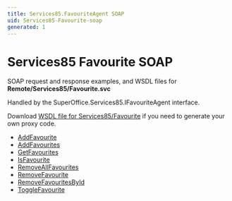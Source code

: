 ```yaml
---
title: Services85.FavouriteAgent SOAP
uid: Services85-Favourite-soap
generated: 1
---
```


# Services85 Favourite SOAP

SOAP request and response examples, and WSDL files for **Remote/Services85/Favourite.svc**

Handled by the <see cref="T:SuperOffice.Services85.IFavouriteAgent">SuperOffice.Services85.IFavouriteAgent</see> interface.



Download [WSDL file for Services85/Favourite](../Services85-Favourite.md) if you need to generate your own proxy code.

* [AddFavourite](AddFavourite.md)
* [AddFavourites](AddFavourites.md)
* [GetFavourites](GetFavourites.md)
* [IsFavourite](IsFavourite.md)
* [RemoveAllFavourites](RemoveAllFavourites.md)
* [RemoveFavourite](RemoveFavourite.md)
* [RemoveFavouritesById](RemoveFavouritesById.md)
* [ToggleFavourite](ToggleFavourite.md)

